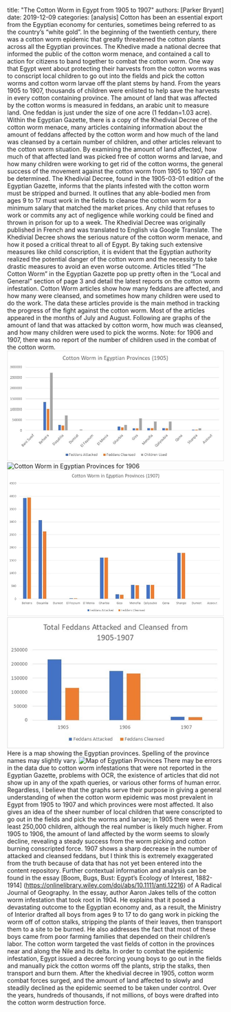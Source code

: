 title: "The Cotton Worm in Egypt from 1905 to 1907"
authors: [Parker Bryant]
date: 2019-12-09
categories: [analysis]
Cotton has been an essential export from the Egyptian economy for centuries, sometimes being referred to as the country’s “white gold”. In the beginning of the twentieth century, there was a cotton worm epidemic that greatly threatened the cotton plants across all the Egyptian provinces. The Khedive made a national decree that informed the public of the cotton worm menace, and contained a call to action for citizens to band together to combat the cotton worm. One way that Egypt went about protecting their harvests from the cotton worms was to conscript local children to go out into the fields and pick the cotton worms and cotton worm larvae off the plant stems by hand. From the years 1905 to 1907, thousands of children were enlisted to help save the harvests in every cotton containing province. The amount of land that was affected by the cotton worms is measured in feddans, an arabic unit to measure land. One feddan is just under the size of one acre (1 feddan=1.03 acre). Within the Egyptian Gazette, there is a copy of the Khedivial Decree of the cotton worm menace, many articles containing information about the amount of feddans affected by the cotton worm and how much of the land was cleansed by a certain number of children, and other articles relevant to the cotton worm situation. By examining the amount of land affected, how much of that affected land was picked free of cotton worms and larvae, and how many children were working to get rid of the cotton worms, the general success of the movement against the cotton worm from 1905 to 1907 can be determined.
	The Khedivial Decree, found in the 1905-03-01 edition of the Egyptian Gazette, informs that the plants infested with the cotton worm must be stripped and burned. It outlines that any able-bodied men from ages 9 to 17 must work in the fields to cleanse the cotton worm for a minimum salary that matched the market prices. Any child that refuses to work or commits any act of negligence while working could be fined and thrown in prison for up to a week. The Khedivial Decree was originally published in French and was translated to English via Google Translate. The Khedivial Decree shows the serious nature of the cotton worm menace, and how it posed a critical threat to all of Egypt. By taking such extensive measures like child conscription, it is evident that the Egyptian authority realized the potential danger of the cotton worm and the necessity to take drastic measures to avoid an even worse outcome.
	Articles titled “The Cotton Worm” in the Egyptian Gazette pop up pretty often in the “Local and General” section of page 3 and detail the latest reports on the cotton worm infestation. Cotton Worm articles show how many feddans are affected, and how many were cleansed, and sometimes how many children were used to do the work. The data these articles provide is the main method in tracking the progress of the fight against the cotton worm. Most of the articles appeared in the months of July and August.
Following are graphs of the amount of land that was attacked by cotton worm, how much was cleansed, and how many children were used to pick the worms.
Note: for 1906 and 1907, there was no report of the number of children used in the combat of the cotton worm.
![Cotton Worm in Egyptian Provinces for 1905](1905-graph.jpg)
![Cotton Worm in Egyptian Provinces for 1906](1906-graph.jpg)
![Cotton Worm in Egyptian Provinces for 1907](1907-graph.jpg)
![Total Feddans Attacked and Cleansed from 1905 to 1907](1905to1907-total-graph.jpg)
Here is a map showing the Egyptian provinces. Spelling of the province names may slightly vary.
![Map of Egyptian Provinces](egyptian-provinces.jpg)
There may be errors in the data due to cotton worm infestations that were not reported in the Egyptian Gazette, problems with OCR, the existence of articles that did not show up in any of the xpath queries, or various other forms of human error. Regardless, I believe that the graphs serve their purpose in giving a general understanding of when the cotton worm epidemic was most prevalent in Egypt from 1905 to 1907 and which provinces were most affected. It also gives an idea of the sheer number of local children that were conscripted to go out in the fields and pick the worms and larvae; in 1905 there were at least 250,000 children, although the real number is likely much higher. From 1905 to 1906, the amount of land affected by the worm seems to slowly decline, revealing a steady success from the worm picking and cotton burning conscripted force. 1907 shows a sharp decrease in the number of attacked and cleansed feddans, but I think this is extremely exaggerated from the truth because of data that has not yet been entered into the content repository.
Further contextual information and analysis can be found in the essay [Boom, Bugs, Bust: Egypt’s Ecology of Interest, 1882-1914] (https://onlinelibrary.wiley.com/doi/abs/10.1111/anti.12216) of A Radical Journal of Geography. In the essay, author Aaron Jakes tells of the cotton worm infestation that took root in 1904. He explains that it posed a devastating outcome to the Egyptian economy and, as a result, the Ministry of Interior drafted all boys from ages 9 to 17 to do gang work in picking the worm off of cotton stalks, stripping the plants of their leaves, then transport them to a site to be burned. He also addresses the fact that most of these boys came from poor farming families that depended on their children’s labor.
The cotton worm targeted the vast fields of cotton in the provinces near and along the Nile and its delta. In order to combat the epidemic infestation, Egypt issued a decree forcing young boys to go out in the fields and manually pick the cotton worms off the plants, strip the stalks, then transport and burn them. After the khedivial decree in 1905, cotton worm combat forces surged, and the amount of land affected to slowly and steadily declined as the epidemic seemed to be taken under control. Over the years, hundreds of thousands, if not millions, of boys were drafted into the cotton worm destruction force.
